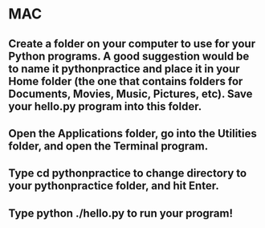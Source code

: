 # MAC
  
  ## Create a folder on your computer to use for your Python programs. A good suggestion would be to name it pythonpractice and place it in your Home folder (the one that contains folders for Documents, Movies, Music, Pictures, etc). Save your hello.py program into this folder.
  ## Open the Applications folder, go into the Utilities folder, and open the Terminal program.
  ## Type cd pythonpractice to change directory to your pythonpractice folder, and hit Enter.
  ## Type python ./hello.py to run your program!
